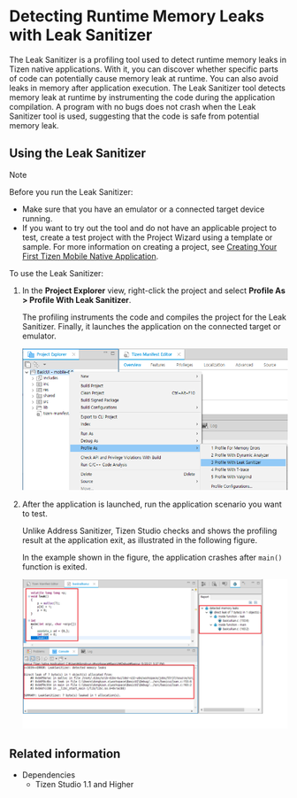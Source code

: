 # Detecting Runtime Memory Leaks with Leak Sanitizer

The Leak Sanitizer is a profiling tool used to detect runtime memory leaks in Tizen native applications. With it, you can discover whether specific parts of code can potentially cause memory leak at runtime. You can also avoid leaks in memory after application execution. The Leak Sanitizer tool detects memory leak at runtime by instrumenting the code during the application compilation. A program with no bugs does not crash when the Leak Sanitizer tool is used, suggesting that the code is safe from potential memory leak.

## Using the Leak Sanitizer

> [!NOTE]
> Before you run the Leak Sanitizer:
> - Make sure that you have an emulator or a connected target device running.
> - If you want to try out the tool and do not have an applicable project to test, create a test project with the Project Wizard using a template or sample. For more information on creating a project, see [Creating Your First Tizen Mobile Native Application](../../native/get-started/mobile/first-app.md).

To use the Leak Sanitizer:

1. In the **Project Explorer** view, right-click the project and select **Profile As > Profile With Leak Sanitizer**.

   The profiling instruments the code and compiles the project for the Leak Sanitizer. Finally, it launches the application on the connected target or emulator.

   ![Profiling the application](./media/leak_sanitizer_profile.png)

2. After the application is launched, run the application scenario you want to test.

   Unlike Address Sanitizer, Tizen Studio checks and shows the profiling result at the application exit, as illustrated in the following figure.

   In the example shown in the figure, the application crashes after `main()` function is exited.

   ![Address Sanitizer output](./media/leak_sanitizer_output.png)


## Related information
* Dependencies
   - Tizen Studio 1.1 and Higher
